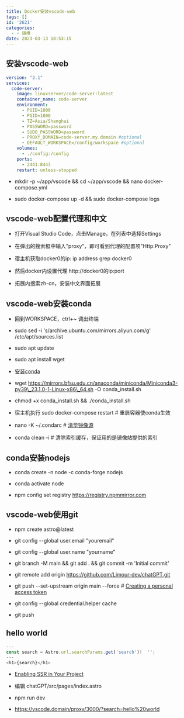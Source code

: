 ```yaml
---
title: Docker安装vscode-web
tags: []
id: '2621'
categories:
  - - 运维
date: 2023-03-13 18:53:15
---
```


## 安装vscode-web

```yml
version: "2.1"
services:
  code-server:
    image: linuxserver/code-server:latest
    container_name: code-server
    environment:
      - PUID=1000
      - PGID=1000
      - TZ=Asia/Shanghai
      - PASSWORD=password
      - SUDO_PASSWORD=password
      - PROXY_DOMAIN=code-server.my.domain #optional
      - DEFAULT_WORKSPACE=/config/workspace #optional
    volumes:
      - ./config:/config
    ports:
      - 2441:8443
    restart: unless-stopped
```

*   mkdir -p ~/app/vscode && cd ~/app/vscode && nano docker-compose.yml

*   sudo docker-compose up -d && sudo docker-compose logs

## vscode-web配置代理和中文

*   打开Visual Studio Code，点击Manage，在列表中选择Settings

*   在弹出的搜索框中输入"proxy"，即可看到代理的配置项"Http:Proxy"

*   宿主机获取docker0的ip: ip address grep docker0

*   然后docker内设置代理 http://docker0的ip:port

*   拓展内搜索zh-cn，安装中文界面拓展

## vscode-web安装conda

*   回到WORKSPACE，ctrl+~ 调出终端

*   sudo sed -i 's/archive.ubuntu.com/mirrors.aliyun.com/g' /etc/apt/sources.list

*   sudo apt update

*   sudo apt install wget

*   [安装conda](https://occdn.limour.top/2278.html#%E5%85%88%E7%BB%99%E8%99%9A%E6%8B%9F%E6%9C%BA%E8%A3%85%E4%B8%AAconda)

*   wget https://mirrors.bfsu.edu.cn/anaconda/miniconda/Miniconda3-py39\_23.1.0-1-Linux-x86\_64.sh -O conda\_install.sh

*   chmod +x conda\_install.sh && ./conda\_install.sh

*   宿主机执行 sudo docker-compose restart # 重启容器使conda生效

*   nano -K ~/.condarc # [清华镜像源](https://mirrors.tuna.tsinghua.edu.cn/help/anaconda/)

*   conda clean -i # 清除索引缓存，保证用的是镜像站提供的索引

## conda安装nodejs

*   conda create -n node -c conda-forge nodejs

*   conda activate node

*   npm config set registry https://registry.npmmirror.com

## vscode-web使用git

*   npm create astro@latest

*   git config --global user.email "youremail"

*   git config --global user.name "yourname"

*   git branch -M main && git add . && git commit -m 'Initial commit'

*   git remote add origin https://github.com/Limour-dev/chatGPT.git

*   git push --set-upstream origin main --force # [Creating a personal access token](https://docs.github.com/en/authentication/keeping-your-account-and-data-secure/creating-a-personal-access-token)

*   git config --global credential.helper cache

*   git push

## hello world

```js
---
const search = Astro.url.searchParams.get('search')!  '';
---
<h1>{search}</h1>
```

*   [Enabling SSR in Your Project](https://docs.astro.build/en/guides/server-side-rendering/#enabling-ssr-in-your-project)

*   编辑 chatGPT/src/pages/index.astro

*   npm run dev

*   https://vscode.domain/proxy/3000/?search=hello%20world